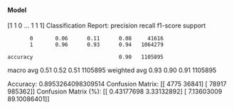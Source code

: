 #### Model
[1 1 0 ... 1 1 1]
Classification Report:
              precision    recall  f1-score   support

           0       0.06      0.11      0.08     41616
           1       0.96      0.93      0.94   1064279

    accuracy                           0.90   1105895
   macro avg       0.51      0.52      0.51   1105895
weighted avg       0.93      0.90      0.91   1105895

Accuracy: 0.8953264098309514
Confusion Matrix:
[[  4775  36841]
 [ 78917 985362]]
Confusion Matrix (%):
[[ 0.43177698  3.33132892]
 [ 7.13603009 89.10086401]]
